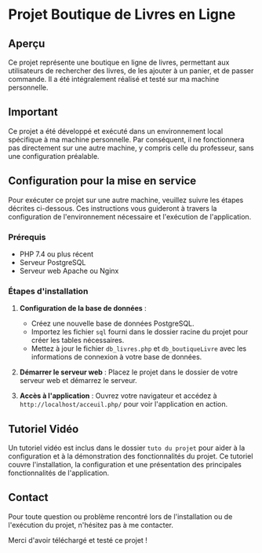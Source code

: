 # Projet Boutique de Livres en Ligne

## Aperçu

Ce projet représente une boutique en ligne de livres, permettant aux utilisateurs de rechercher des livres, de les ajouter à un panier, et de passer commande. Il a été intégralement réalisé et testé sur ma machine personnelle. 

## Important

Ce projet a été développé et exécuté dans un environnement local spécifique à ma machine personnelle. Par conséquent, il ne fonctionnera pas directement sur une autre machine, y compris celle du professeur, sans une configuration préalable.

## Configuration pour la mise en service

Pour exécuter ce projet sur une autre machine, veuillez suivre les étapes décrites ci-dessous. Ces instructions vous guideront à travers la configuration de l'environnement nécessaire et l'exécution de l'application.

### Prérequis

- PHP 7.4 ou plus récent
- Serveur PostgreSQL
- Serveur web Apache ou Nginx

### Étapes d'installation

1. **Configuration de la base de données** :
   - Créez une nouvelle base de données PostgreSQL.
   - Importez les fichier `sql` fourni dans le dossier racine du projet pour créer les tables nécessaires.
   - Mettez à jour le fichier `db_livres.php` et `db_boutiqueLivre` avec les informations de connexion à votre base de données.

2. **Démarrer le serveur web** : Placez le projet dans le dossier de votre serveur web et démarrez le serveur.

3. **Accès à l'application** : Ouvrez votre navigateur et accédez à `http://localhost/acceuil.php/` pour voir l'application en action.

## Tutoriel Vidéo

Un tutoriel vidéo est inclus dans le dossier `tuto du projet` pour aider à la configuration et à la démonstration des fonctionnalités du projet. Ce tutoriel couvre l'installation, la configuration et une présentation des principales fonctionnalités de l'application.

## Contact

Pour toute question ou problème rencontré lors de l'installation ou de l'exécution du projet, n'hésitez pas à me contacter. 

Merci d'avoir téléchargé et testé ce projet !

